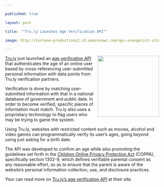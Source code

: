 ---
published: true
layout: post
title: '"Tru.ly Launches Age Verification API"'
image: http://kinlane-productions2.s3.amazonaws.com/api-evangelist-site/blog/truly-logo.png
---

<p>
     <a title="Tru.ly" href="https://tru.ly"><img src="https://kinlane-productions2.s3.amazonaws.com/api-evangelist/truly/truly-logo.png" alt="" width="200" align="right" /></a>

<p>
     <a title="Tru.ly" href="https://tru.ly">Tru.ly</a> just launched an <a title="Tru.ly" href="https://tru.ly">age verification API</a> that authenticates the age of an online user based by cross-referencing user-submitted personal information with data points from Tru.ly verification partners.

<p>
     Verification is done by matching user-submitted information with that in a national database of government and public data. In order to become verified, specific pieces of information must match. Tru.ly also uses a proprietary technology to flag users who may be trying to game the system.

<p>
     Using Tru.ly, websites with restricted content such as movies, alcohol and video games can programmatically verify its user’s ages, going beyond using just asking for a birth date.

<p>
     The API was developed to confirm an age while also promoting the guidelines set forth in the <a href="http://www.coppa.org/coppa">Children Online Privacy Protection Act</a> (COPPA), specifically section 1302-9, which defines verifiable parental consent as any reasonable effort, so as to ensure that the parent is aware of the website’s personal information collection, use, and disclosure practices.

<p>
     Your can read more on <a title="Tru.lys Age Verification API" href="/admin/Blog/tru.ly/api">Tru.ly’s age verification API</a> at their site.



